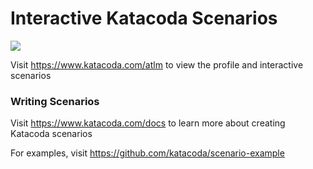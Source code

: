 # Interactive Katacoda Scenarios

[![](http://shields.katacoda.com/katacoda/atlm/count.svg)](https://www.katacoda.com/atlm "Get your profile on Katacoda.com")

Visit https://www.katacoda.com/atlm to view the profile and interactive scenarios

### Writing Scenarios
Visit https://www.katacoda.com/docs to learn more about creating Katacoda scenarios

For examples, visit https://github.com/katacoda/scenario-example
